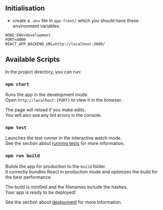 ## Initialisation

- create a `.env` file in `app-front/` which you should have these environment variables

```.env
NODE_ENV=development
PORT=4000
REACT_APP_BACKEND_URL=http://localhost:3000/
```

## Available Scripts

In the project directory, you can run:

### `npm start`

Runs the app in the development mode.<br>
Open `http://localhost:{PORT}` to view it in the browser.

The page will reload if you make edits.<br>
You will also see any lint errors in the console.

### `npm test`

Launches the test runner in the interactive watch mode.<br>
See the section about [running tests](https://facebook.github.io/create-react-app/docs/running-tests) for more information.

### `npm run build`

Builds the app for production to the `build` folder.<br>
It correctly bundles React in production mode and optimizes the build for the best performance.

The build is minified and the filenames include the hashes.<br>
Your app is ready to be deployed!

See the section about [deployment](https://facebook.github.io/create-react-app/docs/deployment) for more information.
